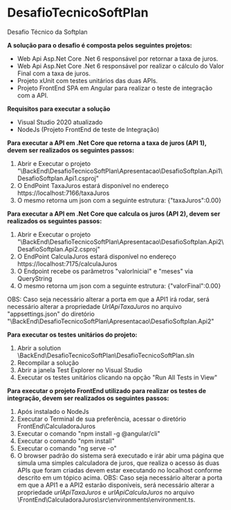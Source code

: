 # DesafioTecnicoSoftPlan
Desafio Técnico da Softplan 

**A solução para o desafio é composta pelos seguintes projetos:**
- Web Api Asp.Net Core .Net 6 responsável por retornar a taxa de juros.
- Web Api Asp.Net Core .Net 6 responsável por realizar o cálculo do Valor Final com a taxa de juros.
- Projeto xUnit com testes unitários das duas APIs.
- Projeto FrontEnd SPA em Angular para realizar o teste de integração com a API.


**Requisitos para executar a solução**
- Visual Studio 2020 atualizado
- NodeJs (Projeto FrontEnd de teste de Integração)


**Para executar a API em .Net Core que retorna a taxa de juros (API 1), devem ser realizados os seguintes passos:**
1) Abrir e Executar o projeto "\BackEnd\DesafioTecnicoSoftPlan\Apresentacao\DesafioSoftplan.Api1\DesafioSoftplan.Api1.csproj"
2) O EndPoint TaxaJuros estará disponível no endereço https://localhost:7166/taxaJuros
3) O mesmo retorna um json com a seguinte estrutura: 
	{"taxaJuros":0.00}


**Para executar a API em .Net Core que calcula os juros (API 2), devem ser realizados os seguintes passos:**
1) Abrir e Executar o projeto "\BackEnd\DesafioTecnicoSoftPlan\Apresentacao\DesafioSoftplan.Api2\DesafioSoftplan.Api2.csproj"
2) O EndPoint CalculaJuros estará disponível no endereço https://localhost:7175/calculaJuros
3) O Endpoint recebe os parâmetros "valorInicial" e "meses" via QueryString
4) O mesmo retorna um json com a seguinte estrutura: 
	{"valorFinal":0.00}

OBS: Caso seja necessário alterar a porta em que a API1 irá rodar, será necessário alterar a propriedade *UrlApiTaxaJuros* no arquivo "appsettings.json" do diretório "\BackEnd\DesafioTecnicoSoftPlan\Apresentacao\DesafioSoftplan.Api2" 


**Para executar os testes unitários do projeto:**
1) Abrir a solution \BackEnd\DesafioTecnicoSoftPlan\DesafioTecnicoSoftPlan.sln
2) Recompilar a solução
3) Abrir a janela Test Explorer no Visual Studio
4) Executar os testes unitários clicando na opção "Run All Tests in View"


**Para executar o projeto FrontEnd utilizado para realizar os testes de integração, devem ser realizados os seguintes passos:**
1) Após instalado o NodeJs
2) Executar o Terminal de sua preferência, acessar o diretório FrontEnd\CalculadoraJuros
3) Executar o comando "npm install -g @angular/cli"
4) Executar o comando "npm install"
4) Executar o comando "ng serve -o"
5) O browser padrão do sistema será executado  e irár abir  uma página que simula uma simples calculadora de juros, que realiza o acesso ás duas APIs que foram criadas devem estar executando no localhost conforme descrito em um tópico acima.
OBS: Caso seja necessário alterar a porta em que a API1 e a API2 estarão disponíveis, será necessário alterar a propriedade *urlApiTaxaJuros* e *urlApiCalculaJuros* no arquivo \FrontEnd\CalculadoraJuros\src\environments\environment.ts.
